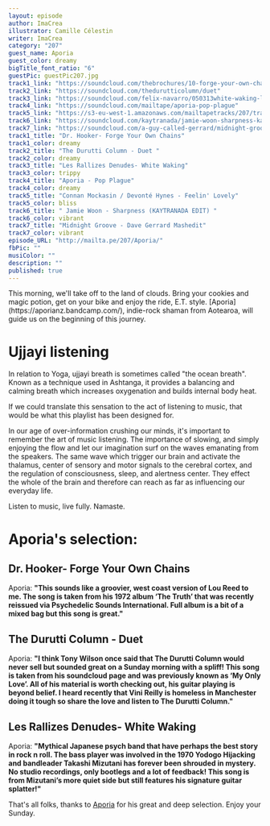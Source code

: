 ```yaml
---
layout: episode
author: ImaCrea
illustrator: Camille Célestin
writer: ImaCrea
category: "207"
guest_name: Aporia
guest_color: dreamy
bigTitle_font_ratio: "6"
guestPic: guestPic207.jpg
track1_link: "https://soundcloud.com/thebrochures/10-forge-your-own-chains-d-r"
track2_link: "https://soundcloud.com/thedurutticolumn/duet"
track3_link: "https://soundcloud.com/felix-navarro/050313white-waking-les-rallizes"
track4_link: "https://soundcloud.com/mailtape/aporia-pop-plague"
track5_link: "https://s3-eu-west-1.amazonaws.com/mailtapetracks/207/track5.mp3"
track6_link: "https://soundcloud.com/kaytranada/jamie-woon-sharpness-kaytranada-edit"
track7_link: "https://soundcloud.com/a-guy-called-gerrard/midnight-groove-dave-gerrard-mashedit-free-download"
track1_title: "Dr. Hooker- Forge Your Own Chains"
track1_color: dreamy
track2_title: "The Durutti Column - Duet "
track2_color: dreamy
track3_title: "Les Rallizes Denudes- White Waking"
track3_color: trippy
track4_title: "Aporia - Pop Plague"
track4_color: dreamy
track5_title: "Connan Mockasin / Devonté Hynes - Feelin' Lovely"
track5_color: bliss
track6_title: " Jamie Woon - Sharpness (KAYTRANADA EDIT) "
track6_color: vibrant
track7_title: "Midnight Groove - Dave Gerrard Mashedit"
track7_color: vibrant
episode_URL: "http://mailta.pe/207/Aporia/"
fbPic: ""
musiColor: ""
description: ""
published: true
---
```


<p id="introduction">This morning, we'll take off to the land of clouds. Bring your cookies and magic potion, get on your bike and enjoy the ride, E.T. style. [Aporia](https://aporianz.bandcamp.com/), indie-rock shaman from Aotearoa, will guide us on the beginning of this journey.</p>

# Ujjayi listening

In relation to Yoga, ujjayi breath is sometimes called "the ocean breath". Known as a technique used in Ashtanga, it provides a balancing and calming breath which increases oxygenation and builds internal body heat.

If we could translate this sensation to the act of listening to music, that would be what this playlist has been designed for.

In our age of over-information crushing our minds, it's important to remember the art of music listening. The importance of slowing, and simply enjoying the flow and let our imagination surf on the waves emanating from the speakers. The same wave which trigger our brain and activate the thalamus, center of sensory and motor signals to the cerebral cortex, and the regulation of consciousness, sleep, and alertness center. They effect the whole of the brain and therefore can reach as far as influencing our everyday life.

Listen to music, live fully. Namaste.
 

# Aporia's selection:

## Dr. Hooker- Forge Your Own Chains

Aporia: **"**This sounds like a groovier, west coast version of Lou Reed to me. The song is taken from his 1972 album ‘The Truth’ that was recently reissued via Psychedelic Sounds International. Full album is a bit of a mixed bag but this song is great.**"**

## The Durutti Column - Duet 

Aporia: **"**I think Tony Wilson once said that The Durutti Column would never sell but sounded great on a Sunday morning with a spliff! This song is taken from his soundcloud page and was previously known as ‘My Only Love’. All of his material is worth checking out, his guitar playing is beyond belief. I heard recently that Vini Reilly is homeless in Manchester doing it tough so share the love and listen to The Durutti Column.**"**

## Les Rallizes Denudes- White Waking

Aporia: **"**Mythical Japanese psych band that have perhaps the best story in rock n roll. The bass player was involved in the 1970 Yodogo Hijacking and bandleader Takashi Mizutani has forever been shrouded in mystery. No studio recordings, only bootlegs and a lot of feedback! This song is from Mizutani’s more quiet side but still features his signature guitar splatter!**"**
 

<p id="outroduction">

That's all folks, thanks to [Aporia](https://aporianz.bandcamp.com/) for his great and deep selection. Enjoy your Sunday.</p>

